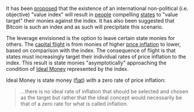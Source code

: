 It has been [proposed](http://sites.stat.psu.edu/~gjb6/nash/money.pdf) that the existence of an international non-political (i.e. objective) "value index" will result in [people](Glossary#person) compelling [states](Glossary#state) to "value target" their monies against the index. It has also been suggested that Bitcoin is such an index and as such will precipitate this scenario.

The leverage envisioned is the option to leave certain state monies for others. The [capital flight](https://en.wikipedia.org/wiki/Capital_flight) is from monies of higher [price inflation](https://en.wikipedia.org/wiki/Inflation) to lower, based on comparison with the index. The consequence of flight is that states must increasingly target their individual rates of price inflation to the index. This result is state monies "asymptotically" approaching the condition of [Ideal Money](https://en.wikipedia.org/wiki/Ideal_money) represented by the index.

Ideal Money is state money ([fiat](https://en.wikipedia.org/wiki/Fiat_money)) with a zero rate of price inflation:

> ...there is no ideal rate of inflation that should be selected and chosen as the target but rather that the ideal concept would necessarily be that of a zero rate for what is called inflation.

